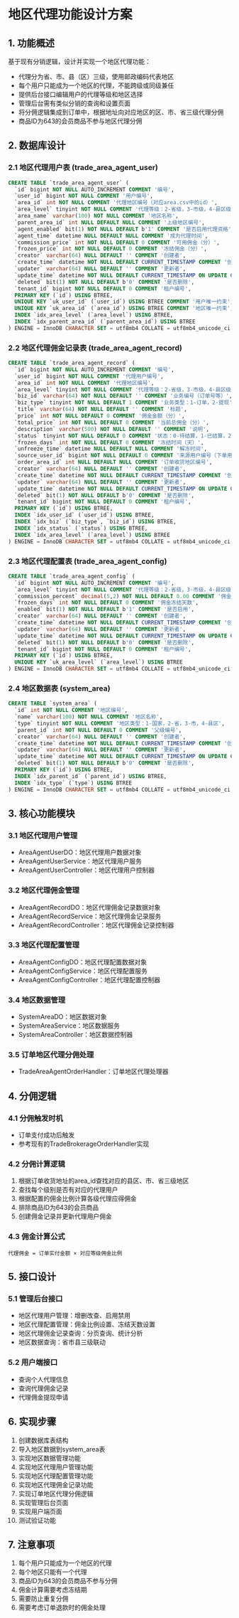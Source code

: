 # 地区代理功能设计方案

## 1. 功能概述

基于现有分销逻辑，设计并实现一个地区代理功能：
- 代理分为省、市、县（区）三级，使用邮政编码代表地区
- 每个用户只能成为一个地区的代理，不能跨级或同级兼任
- 提供后台接口编辑用户的代理等级和地区选择
- 管理后台需有类似分销的查询和设置页面
- 将分佣逻辑集成到订单中，根据地址向对应地区的区、市、省三级代理分佣
- 商品ID为643的会员商品不参与地区代理分佣

## 2. 数据库设计

### 2.1 地区代理用户表 (trade_area_agent_user)

```sql
CREATE TABLE `trade_area_agent_user` (
  `id` bigint NOT NULL AUTO_INCREMENT COMMENT '编号',
  `user_id` bigint NOT NULL COMMENT '用户编号',
  `area_id` int NOT NULL COMMENT '代理地区编号（对应area.csv中的id）',
  `area_level` tinyint NOT NULL COMMENT '代理等级：2-省级，3-市级，4-县区级',
  `area_name` varchar(100) NOT NULL COMMENT '地区名称',
  `parent_area_id` int NULL DEFAULT NULL COMMENT '上级地区编号',
  `agent_enabled` bit(1) NOT NULL DEFAULT b'1' COMMENT '是否启用代理资格',
  `agent_time` datetime NULL DEFAULT NULL COMMENT '成为代理时间',
  `commission_price` int NOT NULL DEFAULT 0 COMMENT '可用佣金（分）',
  `frozen_price` int NOT NULL DEFAULT 0 COMMENT '冻结佣金（分）',
  `creator` varchar(64) NULL DEFAULT '' COMMENT '创建者',
  `create_time` datetime NOT NULL DEFAULT CURRENT_TIMESTAMP COMMENT '创建时间',
  `updater` varchar(64) NULL DEFAULT '' COMMENT '更新者',
  `update_time` datetime NOT NULL DEFAULT CURRENT_TIMESTAMP ON UPDATE CURRENT_TIMESTAMP COMMENT '更新时间',
  `deleted` bit(1) NOT NULL DEFAULT b'0' COMMENT '是否删除',
  `tenant_id` bigint NOT NULL DEFAULT 0 COMMENT '租户编号',
  PRIMARY KEY (`id`) USING BTREE,
  UNIQUE KEY `uk_user_id` (`user_id`) USING BTREE COMMENT '用户唯一约束',
  UNIQUE KEY `uk_area_id` (`area_id`) USING BTREE COMMENT '地区唯一约束',
  INDEX `idx_area_level` (`area_level`) USING BTREE,
  INDEX `idx_parent_area_id` (`parent_area_id`) USING BTREE
) ENGINE = InnoDB CHARACTER SET = utf8mb4 COLLATE = utf8mb4_unicode_ci COMMENT = '地区代理用户表';
```

### 2.2 地区代理佣金记录表 (trade_area_agent_record)

```sql
CREATE TABLE `trade_area_agent_record` (
  `id` bigint NOT NULL AUTO_INCREMENT COMMENT '编号',
  `user_id` bigint NOT NULL COMMENT '代理用户编号',
  `area_id` int NOT NULL COMMENT '代理地区编号',
  `area_level` tinyint NOT NULL COMMENT '代理等级：2-省级，3-市级，4-县区级',
  `biz_id` varchar(64) NOT NULL DEFAULT '' COMMENT '业务编号（订单号等）',
  `biz_type` tinyint NOT NULL DEFAULT 1 COMMENT '业务类型：1-订单，2-提现',
  `title` varchar(64) NOT NULL DEFAULT '' COMMENT '标题',
  `price` int NOT NULL DEFAULT 0 COMMENT '佣金金额（分）',
  `total_price` int NOT NULL DEFAULT 0 COMMENT '当前总佣金（分）',
  `description` varchar(500) NOT NULL DEFAULT '' COMMENT '说明',
  `status` tinyint NOT NULL DEFAULT 0 COMMENT '状态：0-待结算，1-已结算，2-已取消',
  `frozen_days` int NOT NULL DEFAULT 0 COMMENT '冻结时间（天）',
  `unfreeze_time` datetime NULL DEFAULT NULL COMMENT '解冻时间',
  `source_user_id` bigint NOT NULL DEFAULT 0 COMMENT '来源用户编号（下单用户）',
  `order_area_id` int NULL DEFAULT NULL COMMENT '订单收货地区编号',
  `creator` varchar(64) NULL DEFAULT '' COMMENT '创建者',
  `create_time` datetime NOT NULL DEFAULT CURRENT_TIMESTAMP COMMENT '创建时间',
  `updater` varchar(64) NULL DEFAULT '' COMMENT '更新者',
  `update_time` datetime NOT NULL DEFAULT CURRENT_TIMESTAMP ON UPDATE CURRENT_TIMESTAMP COMMENT '更新时间',
  `deleted` bit(1) NOT NULL DEFAULT b'0' COMMENT '是否删除',
  `tenant_id` bigint NOT NULL DEFAULT 0 COMMENT '租户编号',
  PRIMARY KEY (`id`) USING BTREE,
  INDEX `idx_user_id` (`user_id`) USING BTREE,
  INDEX `idx_biz` (`biz_type`, `biz_id`) USING BTREE,
  INDEX `idx_status` (`status`) USING BTREE,
  INDEX `idx_area_level` (`area_level`) USING BTREE
) ENGINE = InnoDB CHARACTER SET = utf8mb4 COLLATE = utf8mb4_unicode_ci COMMENT = '地区代理佣金记录表';
```

### 2.3 地区代理配置表 (trade_area_agent_config)

```sql
CREATE TABLE `trade_area_agent_config` (
  `id` bigint NOT NULL AUTO_INCREMENT COMMENT '编号',
  `area_level` tinyint NOT NULL COMMENT '代理等级：2-省级，3-市级，4-县区级',
  `commission_percent` decimal(5,2) NOT NULL DEFAULT 0.00 COMMENT '佣金比例（%）',
  `frozen_days` int NOT NULL DEFAULT 0 COMMENT '佣金冻结天数',
  `enabled` bit(1) NOT NULL DEFAULT b'1' COMMENT '是否启用',
  `creator` varchar(64) NULL DEFAULT '' COMMENT '创建者',
  `create_time` datetime NOT NULL DEFAULT CURRENT_TIMESTAMP COMMENT '创建时间',
  `updater` varchar(64) NULL DEFAULT '' COMMENT '更新者',
  `update_time` datetime NOT NULL DEFAULT CURRENT_TIMESTAMP ON UPDATE CURRENT_TIMESTAMP COMMENT '更新时间',
  `deleted` bit(1) NOT NULL DEFAULT b'0' COMMENT '是否删除',
  `tenant_id` bigint NOT NULL DEFAULT 0 COMMENT '租户编号',
  PRIMARY KEY (`id`) USING BTREE,
  UNIQUE KEY `uk_area_level` (`area_level`) USING BTREE
) ENGINE = InnoDB CHARACTER SET = utf8mb4 COLLATE = utf8mb4_unicode_ci COMMENT = '地区代理配置表';
```

### 2.4 地区数据表 (system_area)

```sql
CREATE TABLE `system_area` (
  `id` int NOT NULL COMMENT '地区编号',
  `name` varchar(100) NOT NULL COMMENT '地区名称',
  `type` tinyint NOT NULL COMMENT '地区类型：1-国家，2-省，3-市，4-县区',
  `parent_id` int NOT NULL DEFAULT 0 COMMENT '父级编号',
  `creator` varchar(64) NULL DEFAULT '' COMMENT '创建者',
  `create_time` datetime NOT NULL DEFAULT CURRENT_TIMESTAMP COMMENT '创建时间',
  `updater` varchar(64) NULL DEFAULT '' COMMENT '更新者',
  `update_time` datetime NOT NULL DEFAULT CURRENT_TIMESTAMP ON UPDATE CURRENT_TIMESTAMP COMMENT '更新时间',
  `deleted` bit(1) NOT NULL DEFAULT b'0' COMMENT '是否删除',
  PRIMARY KEY (`id`) USING BTREE,
  INDEX `idx_parent_id` (`parent_id`) USING BTREE,
  INDEX `idx_type` (`type`) USING BTREE
) ENGINE = InnoDB CHARACTER SET = utf8mb4 COLLATE = utf8mb4_unicode_ci COMMENT = '地区数据表';
```

## 3. 核心功能模块

### 3.1 地区代理用户管理
- AreaAgentUserDO：地区代理用户数据对象
- AreaAgentUserService：地区代理用户服务
- AreaAgentUserController：地区代理用户控制器

### 3.2 地区代理佣金管理
- AreaAgentRecordDO：地区代理佣金记录数据对象
- AreaAgentRecordService：地区代理佣金记录服务
- AreaAgentRecordController：地区代理佣金记录控制器

### 3.3 地区代理配置管理
- AreaAgentConfigDO：地区代理配置数据对象
- AreaAgentConfigService：地区代理配置服务
- AreaAgentConfigController：地区代理配置控制器

### 3.4 地区数据管理
- SystemAreaDO：地区数据对象
- SystemAreaService：地区数据服务
- SystemAreaController：地区数据控制器

### 3.5 订单地区代理分佣处理
- TradeAreaAgentOrderHandler：订单地区代理处理器

## 4. 分佣逻辑

### 4.1 分佣触发时机
- 订单支付成功后触发
- 参考现有的TradeBrokerageOrderHandler实现

### 4.2 分佣计算逻辑
1. 根据订单收货地址的area_id查找对应的县区、市、省三级地区
2. 查找每个级别是否有对应的代理用户
3. 根据配置的佣金比例计算各级代理应得佣金
4. 排除商品ID为643的会员商品
5. 创建佣金记录并更新代理用户佣金

### 4.3 佣金计算公式
```
代理佣金 = 订单实付金额 × 对应等级佣金比例
```

## 5. 接口设计

### 5.1 管理后台接口
- 地区代理用户管理：增删改查、启用禁用
- 地区代理配置管理：佣金比例设置、冻结天数设置
- 地区代理佣金记录查询：分页查询、统计分析
- 地区数据查询：省市县三级联动

### 5.2 用户端接口
- 查询个人代理信息
- 查询代理佣金记录
- 代理佣金提现申请

## 6. 实现步骤

1. 创建数据库表结构
2. 导入地区数据到system_area表
3. 实现地区数据管理功能
4. 实现地区代理用户管理功能
5. 实现地区代理配置管理功能
6. 实现地区代理佣金记录功能
7. 实现订单地区代理分佣逻辑
8. 实现管理后台页面
9. 实现用户端页面
10. 测试验证功能

## 7. 注意事项

1. 每个用户只能成为一个地区的代理
2. 每个地区只能有一个代理
3. 商品ID为643的会员商品不参与分佣
4. 佣金计算需要考虑冻结期
5. 需要防止重复分佣
6. 需要考虑订单退款时的佣金处理